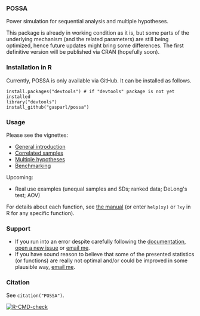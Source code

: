 ### POSSA

Power simulation for sequential analysis and multiple hypotheses.

This package is already in working condition as it is, but some parts of the underlying mechanism (and the related parameters) are still being optimized, hence future updates might bring some differences. The first definitive version will be published via CRAN (hopefully soon).

### Installation in R

Currently, POSSA is only available via GitHub. It can be installed as follows.

```
install.packages("devtools") # if "devtools" package is not yet installed
library("devtools")
install_github("gasparl/possa")
```

### Usage

Please see the vignettes:

- [General introduction](https://gasparl.github.io/possa/vignettes/intro.html "POSSA: Introduction")
- [Correlated samples](https://gasparl.github.io/possa/vignettes/correlations.html "POSSA: Correlated samples")
- [Multiple hypotheses](https://gasparl.github.io/possa/vignettes/multiple_hypotheses.html "POSSA: Multiple hypotheses")
- [Benchmarking](https://gasparl.github.io/possa/vignettes/benchmarking.html "POSSA: Benchmarking")

Upcoming:
- Real use examples (unequal samples and SDs; ranked data; DeLong's test; AOV)


For details about each function, see [the manual](https://github.com/gasparl/possa/blob/master/POSSA.pdf "POSSA manual") (or enter `help(xy)` or `?xy` in R for any specific function).


### Support

* If you run into an error despite carefully following the [documentation](https://github.com/gasparl/possa/blob/master/POSSA.pdf "POSSA.pdf"), [open a new issue](https://github.com/gasparl/possa/issues "Issues") or [email me](mailto:lkcsgaspar@gmail.com).
* If you have sound reason to believe that some of the presented statistics (or functions) are really not optimal and/or could be improved in some plausible way, [email me](mailto:lkcsgaspar@gmail.com).

### Citation

See `citation("POSSA")`.

[![R-CMD-check](https://github.com/gasparl/possa/workflows/R-CMD-check/badge.svg)](https://github.com/gasparl/possa/actions)
